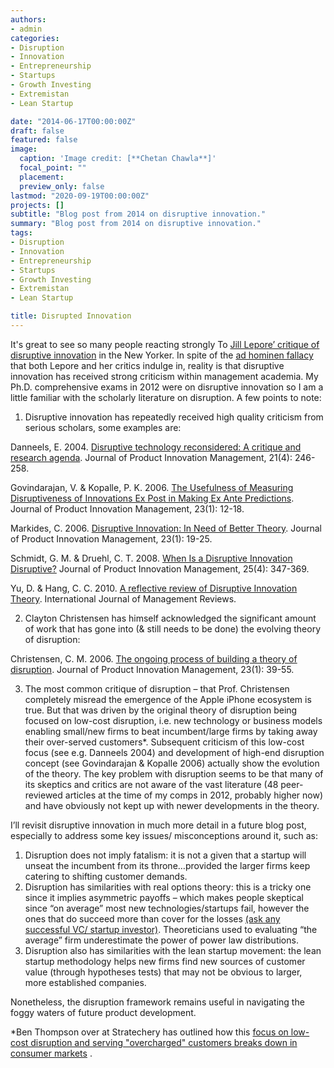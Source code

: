 ```yaml
---
authors:
- admin
categories:
- Disruption
- Innovation
- Entrepreneurship
- Startups
- Growth Investing
- Extremistan
- Lean Startup

date: "2014-06-17T00:00:00Z"
draft: false
featured: false
image:
  caption: 'Image credit: [**Chetan Chawla**]'
  focal_point: ""
  placement: 
  preview_only: false
lastmod: "2020-09-19T00:00:00Z" 
projects: []
subtitle: "Blog post from 2014 on disruptive innovation."
summary: "Blog post from 2014 on disruptive innovation."
tags:
- Disruption
- Innovation
- Entrepreneurship
- Startups
- Growth Investing
- Extremistan
- Lean Startup

title: Disrupted Innovation
---
```


It's great to see so many people reacting strongly To [Jill Lepore’ critique of disruptive innovation](https://www.newyorker.com/magazine/2014/06/23/the-disruption-machine) in the New Yorker. In spite of the [ad hominen fallacy](https://yourlogicalfallacyis.com/ad-hominem) that both Lepore and her critics indulge in, reality is that disruptive innovation has received strong criticism within management academia. My Ph.D. comprehensive exams in 2012 were on disruptive innovation so I am a little familiar with the scholarly literature on disruption. A few points to note:

1. Disruptive innovation has repeatedly received high quality criticism from serious scholars, some examples are:

Danneels, E. 2004. [Disruptive technology reconsidered: A critique and research agenda](https://onlinelibrary.wiley.com/doi/abs/10.1111/j.0737-6782.2004.00076.x). Journal of Product Innovation Management, 21(4): 246-258.

Govindarajan, V. & Kopalle, P. K. 2006. [The Usefulness of Measuring Disruptiveness of Innovations Ex Post in Making Ex Ante Predictions](https://onlinelibrary.wiley.com/doi/abs/10.1111/j.1540-5885.2005.00176.x). Journal of Product Innovation Management, 23(1): 12-18.

Markides, C. 2006. [Disruptive Innovation: In Need of Better Theory](https://onlinelibrary.wiley.com/doi/abs/10.1111/j.1540-5885.2005.00177.x). Journal of Product Innovation Management, 23(1): 19-25.

Schmidt, G. M. & Druehl, C. T. 2008. [When Is a Disruptive Innovation Disruptive?](https://www.academia.edu/download/57893117/j.1540-5885.2008.00306.x20181130-13646-16wqgiy.pdf) Journal of Product Innovation Management, 25(4): 347-369.

Yu, D. & Hang, C. C. 2010. [A reflective review of Disruptive Innovation Theory](https://www.academia.edu/download/53149454/A_Reflective_Review_of_Disruptive_Innovation_Theory.pdf). International Journal of Management Reviews.

2. Clayton Christensen has himself acknowledged the significant amount of work that has gone into (& still needs to be done) the evolving theory of disruption:

Christensen, C. M. 2006. [The ongoing process of building a theory of disruption](https://edisciplinas.usp.br/pluginfile.php/4667048/mod_resource/content/2/Rdg%2054%20Clayton%20Christensen.pdf). Journal of Product Innovation Management, 23(1): 39-55.

3. The most common critique of disruption – that Prof. Christensen completely misread the emergence of the Apple iPhone ecosystem is true. But that was driven by the original theory of disruption being focused on low-cost disruption, i.e. new technology or business models enabling small/new firms to beat incumbent/large firms by taking away their over-served customers*. Subsequent criticism of this low-cost focus (see e.g. Danneels 2004) and development of high-end disruption concept (see Govindarajan & Kopalle 2006) actually show the evolution of the theory. The key problem with disruption seems to be that many of its skeptics and critics are not aware of the vast literature (48 peer-reviewed articles at the time of my comps in 2012, probably higher now) and have obviously not kept up with newer developments in the theory.

I’ll revisit disruptive innovation in much more detail in a future blog post, especially to address some key issues/ misconceptions around it, such as:

1. Disruption does not imply fatalism: it is not a given that a startup will unseat the incumbent from its throne…provided the larger firms keep catering to shifting customer demands.
2. Disruption has similarities with real options theory: this is a tricky one since it implies asymmetric payoffs – which makes people skeptical since “on average” most new technologies/startups fail, however the ones that do succeed more than cover for the losses [(ask any successful VC/ startup investor)](https://chetanchawla.com/post/startups-growth-cuibono/). Theoreticians used to evaluating “the average” firm underestimate the power of power law distributions.
3. Disruption also has similarities with the lean startup movement: the lean startup methodology helps new firms find new sources of customer value (through hypotheses tests) that may not be obvious to larger, more established companies.

Nonetheless, the disruption framework remains useful in navigating the foggy waters of future product development.


*Ben Thompson over at Stratechery has outlined how this [focus on low-cost disruption and serving "overcharged" customers breaks down in consumer markets](https://stratechery.com/2013/clayton-christensen-got-wrong/) .
